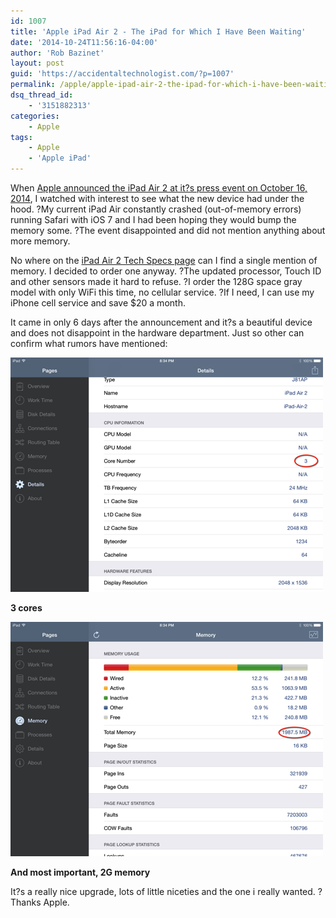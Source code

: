 ```yaml
---
id: 1007
title: 'Apple iPad Air 2 - The iPad for Which I Have Been Waiting'
date: '2014-10-24T11:56:16-04:00'
author: 'Rob Bazinet'
layout: post
guid: 'https://accidentaltechnologist.com/?p=1007'
permalink: /apple/apple-ipad-air-2-the-ipad-for-which-i-have-been-waiting/
dsq_thread_id:
    - '3151882313'
categories:
    - Apple
tags:
    - Apple
    - 'Apple iPad'
---
```


When [Apple announced the iPad Air 2 at it?s press event on October 16, 2014](http://www.apple.com/apple-events/2014-oct-event/), I watched with interest to see what the new device had under the hood. ?My current iPad Air constantly crashed (out-of-memory errors) running Safari with iOS 7 and I had been hoping they would bump the memory some. ?The event disappointed and did not mention anything about more memory.

No where on the [iPad Air 2 Tech Specs page](http://www.apple.com/ipad-air-2/specs/) can I find a single mention of memory. I decided to order one anyway. ?The updated processor, Touch ID and other sensors made it hard to refuse. ?I order the 128G space gray model with only WiFi this time, no cellular service. ?If I need, I can use my iPhone cell service and save $20 a month.

It came in only 6 days after the announcement and it?s a beautiful device and does not disappoint in the hardware department. Just so other can confirm what rumors have mentioned:

![IMG 0017](/assets/img/2014/10/IMG_0017.png "IMG_0017.PNG")

**3 cores**

![IMG 0018](/assets/img/2014/10/IMG_0018.png "IMG_0018.PNG")

**And most important, 2G memory**

It?s a really nice upgrade, lots of little niceties and the one i really wanted. ?Thanks Apple.